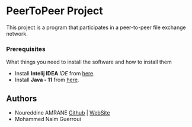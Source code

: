# PeerToPeer Project

This project is a program that participates in a peer-to-peer file exchange network.


### Prerequisites

What things you need to install the software and how to install them

- Install **Intelij IDEA** *IDE* from [here](https://www.jetbrains.com/idea/).
- Install **Java - 11** from [here](https://www.oracle.com/technetwork/java/javase/downloads/jdk11-downloads-5066655.html).



## Authors

- Noureddine AMRANE [Github](https://github.com/noukaza/) | [WebSite](https://noureddineamrane.com)
- Mohammed Naim Guerroui